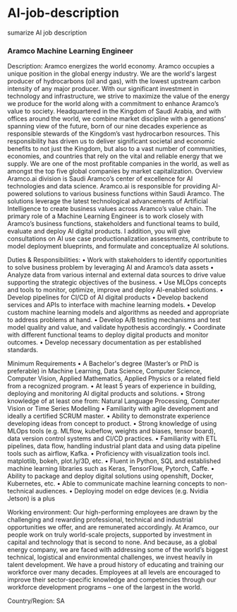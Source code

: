 # AI-job-description
sumarize AI job description


### Aramco Machine Learning Engineer
Description: Aramco energizes the world economy. Aramco occupies a unique position in the global energy industry. We are the world's largest producer of hydrocarbons (oil and gas), with the lowest upstream carbon intensity of any major producer. With our significant investment in technology and infrastructure, we strive to maximize the value of the energy we produce for the world along with a commitment to enhance Aramco’s value to society. Headquartered in the Kingdom of Saudi Arabia, and with offices around the world, we combine market discipline with a generations’ spanning view of the future, born of our nine decades experience as responsible stewards of the Kingdom’s vast hydrocarbon resources. This responsibility has driven us to deliver significant societal and economic benefits to not just the Kingdom, but also to a vast number of communities, economies, and countries that rely on the vital and reliable energy that we supply. We are one of the most profitable companies in the world, as well as amongst the top five global companies by market capitalization. Overview Aramco.ai division is Saudi Aramco’s center of excellence for AI technologies and data science. Aramco.ai is responsible for providing AI-powered solutions to various business functions within Saudi Aramco. The solutions leverage the latest technological advancements of Artificial Intelligence to create business values across Aramco’s value chain. The primary role of a Machine Learning Engineer is to work closely with Aramco’s business functions, stakeholders and functional teams to build, evaluate and deploy AI digital products. I addition, you will give consultations on AI use case productionalization assessments, contribute to model deployment blueprints, and formulate and conceptualize AI solutions. 

Duties & Responsibilities: 
• Work with stakeholders to identify opportunities to solve business problem by leveraging AI and Aramco’s data assets 
• Analyze data from various internal and external data sources to drive value supporting the strategic objectives of the business. 
• Use MLOps concepts and tools to monitor, optimize, improve and deploy AI-enabled solutions. 
• Develop pipelines for CI/CD of AI digital products 
• Develop backend services and APIs to interface with machine learning models. 
• Develop custom machine learning models and algorithms as needed and appropriate to address problems at hand. 
• Develop A/B testing mechanisms and test model quality and value, and validate hypothesis accordingly. 
• Coordinate with different functional teams to deploy digital products and monitor outcomes. 
• Develop necessary documentation as per established standards.

Minimum Requirements 
• A Bachelor's degree (Master’s or PhD is preferable) in Machine Learning, Data Science, Computer Science, Computer Vision, Applied Mathematics, Applied Physics or a related field from a recognized program. 
• At least 5 years of experience in building, deploying and monitoring AI digital products and solutions. 
• Strong knowledge of at least one from: Natural Language Processing, Computer Vision or Time Series Modelling 
• Familiarity with agile development and ideally a certified SCRUM master. 
• Ability to demonstrate experience developing ideas from concept to product. 
• Strong knowledge of using MLOps tools (e.g. MLflow, kubeflow, weights and biases, tensor board), data version control systems and CI/CD practices. 
• Familiarity with ETL pipelines, data flow, handling industrial plant data and using data pipeline tools such as airflow, Kafka. 
• Proficiency with visualization tools incl. matplotlib, bokeh, plot.ly/3D, etc. 
• Fluent in Python, SQL and established machine learning libraries such as Keras, TensorFlow, Pytorch, Caffe. 
• Ability to package and deploy digital solutions using openshift, Docker, Kubernetes, etc. 
• Able to communicate machine learning concepts to non-technical audiences. 
• Deploying model on edge devices (e.g. Nvidia Jetson) is a plus 

Working environment: 
Our high-performing employees are drawn by the challenging and rewarding professional, technical and industrial opportunities we offer, and are remunerated accordingly. At Aramco, our people work on truly world-scale projects, supported by investment in capital and technology that is second to none. And because, as a global energy company, we are faced with addressing some of the world’s biggest technical, logistical and environmental challenges, we invest heavily in talent development. We have a proud history of educating and training our workforce over many decades. Employees at all levels are encouraged to improve their sector-specific knowledge and competencies through our workforce development programs – one of the largest in the world.

Country/Region: SA

